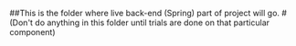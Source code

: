 ##This is the folder where live back-end (Spring) part of project will go.
#(Don't do anything in this folder until trials are done on that particular component)